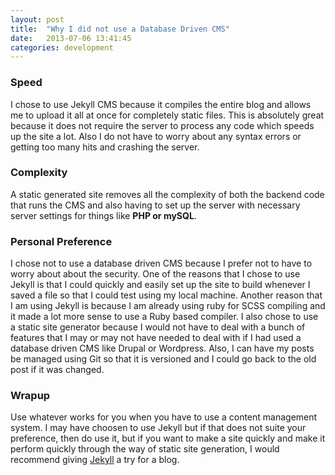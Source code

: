 ```yaml
---
layout: post
title:  "Why I did not use a Database Driven CMS"
date:   2013-07-06 13:41:45
categories: development
---
```


### Speed
I chose to use Jekyll CMS because it compiles the entire blog and allows me to upload it all at once for completely static files. This is absolutely great because it does not require the server to process any code which speeds up the site a lot. Also I do not have to worry about any syntax errors or getting too many hits and crashing the server.

### Complexity
A static generated site removes all the complexity of both the backend code that runs the CMS and also having to set up the server with necessary server settings for things like **PHP or mySQL**.

### Personal Preference
I chose not to use a database driven CMS because I prefer not to have to worry about about the security. One of the reasons that I chose to use Jekyll is that I could quickly and easily set up the site to build whenever I saved a file so that I could test using my local machine. Another reason that I am using Jekyll is because I am already using ruby for SCSS compiling and it made a lot more sense to use a Ruby based compiler. I also chose to use a static site generator because I would not have to deal with a bunch of features that I may or may not have needed to deal with if I had used a database driven CMS like Drupal or Wordpress. Also, I can have my posts be managed using Git so that it is versioned and I could go back to the old post if it was changed.

### Wrapup
Use whatever works for you when you have to use a content management system. I may have choosen to use Jekyll but if that does not suite your preference, then do use it, but if you want to make a site quickly and make it perform quickly through the way of static site generation, I would recommend giving [Jekyll](http://www.jekyllrb.com/) a try for a blog.